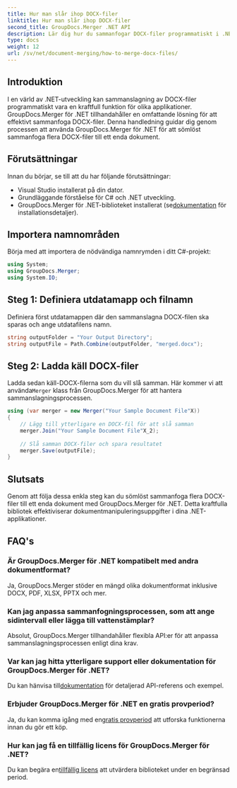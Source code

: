 ```yaml
---
title: Hur man slår ihop DOCX-filer
linktitle: Hur man slår ihop DOCX-filer
second_title: GroupDocs.Merger .NET API
description: Lär dig hur du sammanfogar DOCX-filer programmatiskt i .NET med GroupDocs.Merger, vilket förenklar dokumenthanteringsuppgifter effektivt.
type: docs
weight: 12
url: /sv/net/document-merging/how-to-merge-docx-files/
---
```

## Introduktion
I en värld av .NET-utveckling kan sammanslagning av DOCX-filer programmatiskt vara en kraftfull funktion för olika applikationer. GroupDocs.Merger för .NET tillhandahåller en omfattande lösning för att effektivt sammanfoga DOCX-filer. Denna handledning guidar dig genom processen att använda GroupDocs.Merger för .NET för att sömlöst sammanfoga flera DOCX-filer till ett enda dokument.
## Förutsättningar
Innan du börjar, se till att du har följande förutsättningar:
- Visual Studio installerat på din dator.
- Grundläggande förståelse för C# och .NET utveckling.
-  GroupDocs.Merger för .NET-biblioteket installerat (se[dokumentation](https://reference.groupdocs.com/merger/net/) för installationsdetaljer).

## Importera namnområden
Börja med att importera de nödvändiga namnrymden i ditt C#-projekt:
```csharp
using System; 
using GroupDocs.Merger;
using System.IO;
```
## Steg 1: Definiera utdatamapp och filnamn
Definiera först utdatamappen där den sammanslagna DOCX-filen ska sparas och ange utdatafilens namn.
```csharp
string outputFolder = "Your Output Directory";
string outputFile = Path.Combine(outputFolder, "merged.docx");
```
## Steg 2: Ladda käll DOCX-filer
Ladda sedan käll-DOCX-filerna som du vill slå samman. Här kommer vi att använda`Merger` klass från GroupDocs.Merger för att hantera sammanslagningsprocessen.
```csharp
using (var merger = new Merger("Your Sample Document File"X))
{
    // Lägg till ytterligare en DOCX-fil för att slå samman
    merger.Join("Your Sample Document File"X_2);
    
    // Slå samman DOCX-filer och spara resultatet
    merger.Save(outputFile);
}
```

## Slutsats
Genom att följa dessa enkla steg kan du sömlöst sammanfoga flera DOCX-filer till ett enda dokument med GroupDocs.Merger för .NET. Detta kraftfulla bibliotek effektiviserar dokumentmanipuleringsuppgifter i dina .NET-applikationer.
## FAQ's
### Är GroupDocs.Merger för .NET kompatibelt med andra dokumentformat?
Ja, GroupDocs.Merger stöder en mängd olika dokumentformat inklusive DOCX, PDF, XLSX, PPTX och mer.
### Kan jag anpassa sammanfogningsprocessen, som att ange sidintervall eller lägga till vattenstämplar?
Absolut, GroupDocs.Merger tillhandahåller flexibla API:er för att anpassa sammanslagningsprocessen enligt dina krav.
### Var kan jag hitta ytterligare support eller dokumentation för GroupDocs.Merger för .NET?
 Du kan hänvisa till[dokumentation](https://reference.groupdocs.com/merger/net/) för detaljerad API-referens och exempel.
### Erbjuder GroupDocs.Merger för .NET en gratis provperiod?
 Ja, du kan komma igång med en[gratis provperiod](https://releases.groupdocs.com/) att utforska funktionerna innan du gör ett köp.
### Hur kan jag få en tillfällig licens för GroupDocs.Merger för .NET?
 Du kan begära en[tillfällig licens](https://purchase.groupdocs.com/temporary-license/) att utvärdera biblioteket under en begränsad period.